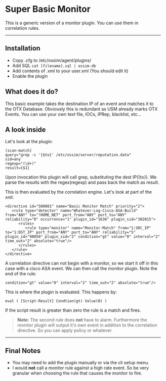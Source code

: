 Super Basic Monitor
===========================================

This is a generic version of a monitor plugin.  You can use them in correlation rules.

-------------------

Installation
--------
- Copy .cfg to /etc/ossim/agent/plugins/
- Add SQL `cat [filename].sql | ossim-db`
- Add contents of .xml to your user.xml (You should edit it)
- Enable the plugin

What does it do?
---------
This basic example takes the destination IP of an event and matches it to the OTX Database.  Obviously this is redundant as USM already marks OTX Events.  You can use your own text file, IOCs, IPRep, blacklist, etc...

A look inside
----------

Let's look at the plugin:

```
[scan-match]
query="grep -c '{$to}' /etc/ossim/server/reputation.data"
sid=any
regexp="(\d+)"
result={$1}
```

Upon invocation this plugin will call grep, substituting the dest IP({to}).  We parse the results with the regex(regexp) and pass back the match as result.

This is then evaluated by the correlation engine.  Let's look at part of the xml:

```
<directive id="500001" name="Basic Monitor Match" priority="2">
   <rule type="detector" name="Whatever-Log-Cisco-ASA-Build" from="ANY" to="!HOME_NET" port_from="ANY" port_to="ANY" reliability="0" occurrence="1" plugin_id="1636" plugin_sid="302015">
      <rules>
         <rule type="monitor" name="Monitor-Match" from="1:SRC_IP" to="1:DST_IP" port_from="ANY" port_to="ANY" reliability="5" plugin_id="90050" plugin_sid="2" condition="gt" value="0" interval="2" time_out="2" absolute="true"/>
      </rules>
   </rule>
</directive>
```

A correlation directive can not begin with a monitor, so we start it off in this case with a cisco ASA event.  We can then call the monitor plugin.  Note the end of the rule:

```
condition="gt" value="0" interval="2" time_out="2" absolute="true"/>
```
This is where the plugin is evaluated.  This happens by:

```
eval ( [Script-Result] Condtion(gt) Value(0) )
```

If the script result is greater than zero the rule is a match and fires.  

> **Note:** The second rule does **not** have to alarm.  Furthermore the monitor plugin will output it's own event in addition to the correlation directive.  So you can apply policy or whatever.

---------------------
Final Notes
---
- You may need to add the plugin manually or via the cli setup menu.
- I would **not** call a monitor rule against a high rate event.  So be very granular when choosing the rule that causes the monitor to fire.
